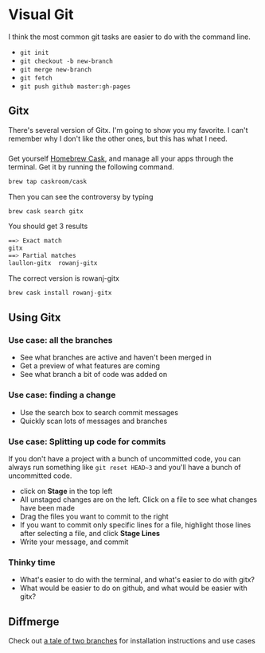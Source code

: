 # Visual Git

I think the most common git tasks are easier to do with the command line.

- `git init`
- `git checkout -b new-branch`
- `git merge new-branch`
- `git fetch`
- `git push github master:gh-pages`


## Gitx

There's several version of Gitx. I'm going to show you my favorite. I can't remember why I don't like the other ones, but this has what I need.

###

Get yourself [Homebrew Cask](https://caskroom.github.io/), and manage all your apps through the terminal. Get it by running the following command.

```sh
brew tap caskroom/cask
```

Then you can see the controversy by typing

```sh
brew cask search gitx
```

You should get 3 results

```sh
==> Exact match
gitx
==> Partial matches
laullon-gitx  rowanj-gitx   
```

The correct version is rowanj-gitx

```sh
brew cask install rowanj-gitx
```


## Using Gitx

### Use case: all the branches

- See what branches are active and haven't been merged in
- Get a preview of what features are coming
- See what branch a bit of code was added on

### Use case: finding a change

- Use the search box to search commit messages
- Quickly scan lots of messages and branches

### Use case: Splitting up code for commits

If you don't have a project with a bunch of uncommitted code, you can always run something like `git reset HEAD~3` and you'll have a bunch of uncommitted code.

- click on **Stage** in the top left
- All unstaged changes are on the left. Click on a file to see what changes have been made
- Drag the files you want to commit to the right
- If you want to commit only specific lines for a file, highlight those lines after selecting a file, and click **Stage Lines**
- Write your message, and commit

### Thinky time

- What's easier to do with the terminal, and what's easier to do with gitx?
- What would be easier to do on github, and what would be easier with gitx?


## Diffmerge

Check out [a tale of two branches](https://github.com/turingschool-examples/a-tale-of-two-branches) for installation instructions and use cases
